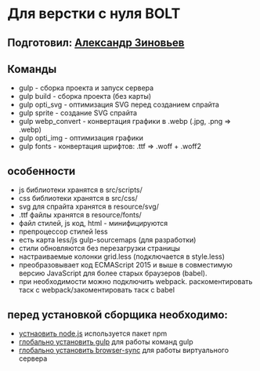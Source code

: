 Для верстки с нуля BOLT
=====================

Подготовил: [Александр Зиновьев](http://uzinok.ru/)
-----------------------------------

Команды
-----------------------------------

* gulp - сборка проекта и запуск сервера
* gulp build - сборка проекта (без карты)
* gulp opti_svg - оптимизация SVG перед созданием спрайта
* gulp sprite - создание SVG спрайта
* gulp webp_convert - конвертация графики в .webp (.jpg, .png => .webp)
* gulp opti_img - оптимизация графики
* gulp fonts - конвертация шрифтов: .ttf => .woff + .woff2

особенности
-----------------------------------

* js библиотеки хранятся в src/scripts/
* css библиотеки хранятся в src/css/
* svg для спрайта хранятся в resource/svg/
* .ttf файлы хранятся в resource/fonts/
* файл стилей, js код, html - минифицируются
* препроцессор стилей less
* есть карта less/js gulp-sourcemaps (для разработки)
* стили обновляются без перезагрузки страницы
* настраиваемые колонки grid.less (подключается в style.less)
* преобразовывает код ECMAScript 2015 и выше в совместимую версию JavaScript для более старых браузеров (babel).
* при необходимости можно подключить webpack. раскоментировать таск с webpack/закоментировать таск с babel

перед установкой сборщика необходимо:
-----------------------------------

* [устнаовить node.js](https://nodejs.org/) используется пакет npm
* [глобально установить gulp](https://gulpjs.com/) для работы команд gulp
* [глобально установить browser-sync](https://browsersync.io/) для работы виртуального сервера
